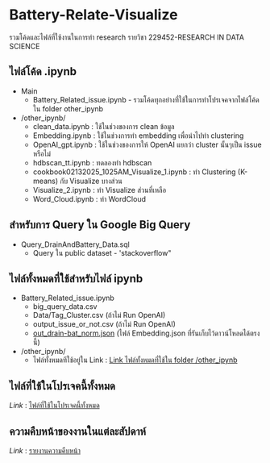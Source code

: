 ﻿# Battery-Relate-Visualize
รวมโค้ดและไฟล์ที่ใช้งานในการทำ research รายวิชา 229452-RESEARCH IN DATA SCIENCE

## ไฟล์โค้ด .ipynb
* Main
     * Battery_Related_issue.ipynb - รวมโค้ดทุกอย่างที่ใช้ในการทำโปรเจคจากไฟล์โค้ดใน folder other_ipynb
* /other_ipynb/
     *  clean_data.ipynb                           : ใช้ในช่วงของการ clean ข้อมูล
     *  Embedding.ipynb                            : ใช้ในช่วงการทำ embedding เพื่อนำไปทำ clustering
     *  OpenAI_gpt.ipynb                           : ใช้ในช่วงของการให้ OpenAI แยกว่า cluster นั้นๆเป็น issue หรือไม่
     *  hdbscan_tt.ipynb                           : ทดลองทำ hdbscan 
     *  cookbook02132025_1025AM_Visualize_1.ipynb  : ทำ Clustering (K-means) กับ Visualize บางส่วน
     *  Visualize_2.ipynb                          : ทำ Visualize ส่วนที่เหลือ
     *  Word_Cloud.ipynb                           : ทำ WordCloud
  
## สำหรับการ Query ใน Google Big Query
* Query_DrainAndBattery_Data.sql
    * Query ใน public dataset - 'stackoverflow" 

## ไฟล์ทั้งหมดที่ใช้สำหรับไฟล์ ipynb 
* Battery_Related_issue.ipynb
    * big_query_data.csv
    * Data/Tag_Cluster.csv (ถ้าไม่ Run OpenAI)
    * output_issue_or_not.csv (ถ้าไม่ Run OpenAI)
    * [out_drain-bat_norm.json](https://drive.google.com/file/d/1g0n3Wk0aazGT3kUhOqOqviFB8szeyGNc/view?usp=sharing) (ไฟล์ Embedding.json ที่รันเก็บไว้ดาวน์โหลดได้ตรงนี้)
* /other_ipynb/
    * ไฟล์ทั้งหมดทีใช้อยู่ใน Link : [Link ไฟล์ทั้งหมดที่ใช้ใน folder /other_ipynb](https://drive.google.com/drive/folders/1kzTDXGw1mwWJLn7W6NfCy1ZehMMVORuo?usp=sharing)
 
## ไฟล์ที่ใช้ในโปรเจคนี้ทั้งหมด
*Link* : [ไฟล์ที่ใช้ในโปรเจคนี้ทั้งหมด](https://drive.google.com/drive/folders/1MqpncLVRAE96WZ3PwYE8HWc0EzuiVLW0?usp=sharing)

## ความคืบหน้าของงานในแต่ละสัปดาห์
*Link* : [รายงานความคืบหน้า](https://docs.google.com/document/d/1fHEKVuxavreSGxqcpLd9BKmsx0SfyE0l-1RLKNPilb8/edit?usp=sharing)
